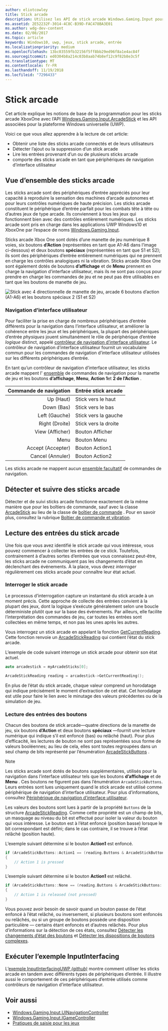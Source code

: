 ```yaml
---
author: eliotcowley
title: Stick arcade
description: Utilisez les API de stick arcade Windows.Gaming.Input pour détecter les sticks arcade et lire leurs entrées.
ms.assetid: 2E52232F-3014-4C8C-B39D-FAC478BA3E01
ms.author: wdg-dev-content
ms.date: 02/08/2017
ms.topic: article
keywords: Windows10, uwp, jeux, stick arcade, entrée
ms.localizationpriority: medium
ms.openlocfilehash: 13bc03559fb32156f5ff8bb29ed96f8a1e4ac84f
ms.sourcegitcommit: ed0304b8a214c03b8aab74b8ef12c9f82b8e3c5f
ms.translationtype: MT
ms.contentlocale: fr-FR
ms.lasthandoff: 11/19/2018
ms.locfileid: "7296433"
---
```

# <a name="arcade-stick"></a>Stick arcade

Cet article explique les notions de base de la programmation pour les sticks arcade XboxOne avec l’API [Windows.Gaming.Input.ArcadeStick][arcadestick] et les API associées pour la plateforme Windows universelle (UWP).

Voici ce que vous allez apprendre à la lecture de cet article:

* Obtenir une liste des sticks arcade connectés et de leurs utilisateurs
* Détecter l’ajout ou la suppression d’un stick arcade
* Lire les entrées provenant d’un ou de plusieurs sticks arcade
* comporte des sticks arcade en tant que périphériques de navigation d’interface utilisateur

## <a name="arcade-stick-overview"></a>Vue d’ensemble des sticks arcade

Les sticks arcade sont des périphériques d’entrée appréciés pour leur capacité à reproduire la sensation des machines d’arcade autonomes et pour leurs contrôles numériques de haute précision. Les sticks arcade constituent le périphérique d’entrée parfait pour les combats tête à tête ou d’autres jeux de type arcade. Ils conviennent à tous les jeux qui fonctionnent bien avec des contrôles entièrement numériques. Les sticks arcade sont pris en charge dans les applications UWP Windows10 et XboxOne par l’espace de noms [Windows.Gaming.Input][].

Sticks arcade Xbox One sont dotés d’une manette de jeu numérique 8 voies, six boutons **d’Action** (représentées en tant que A1-A6 dans l’image ci-dessous) et deux boutons **spéciaux** (représentées en tant que S1 et S2); ils sont des périphériques d’entrée entièrement numériques qui ne prennent en charge les contrôles analogiques ni la vibration. Sticks arcade Xbox One sont également dotés de boutons **d’affichage** et de **Menu** prennent en charge la navigation d’interface utilisateur, mais ils ne sont pas conçus pour prendre en charge les commandes de jeu et ne peut pas être utilisables en tant que les boutons de manette de jeu.

![Stick avec 4 directionnelle de manette de jeu, arcade 6 boutons d’action (A1-A6) et les boutons spéciaux 2 (S1 et S2)](images/arcade-stick-1.png)

### <a name="ui-navigation"></a>Navigation d’interface utilisateur

Pour faciliter la prise en charge de nombreux périphériques d’entrée différents pour la navigation dans l’interface utilisateur, et améliorer la cohérence entre les jeux et les périphériques, la plupart des périphériques d’entrée _physiques_ jouent simultanément le rôle de périphérique d’entrée _logique_ distinct, appelé [contrôleur de navigation d’interface utilisateur](ui-navigation-controller.md). Le contrôleur de navigation d’interface utilisateur fournit un vocabulaire commun pour les commandes de navigation d’interface utilisateur utilisées sur les différents périphériques d’entrée.

En tant qu’un contrôleur de navigation d’interface utilisateur, les sticks arcade mappent l' [ensemble](ui-navigation-controller.md#required-set) de commandes de navigation pour la manette de jeu et les boutons **d’affichage**, **Menu**, **Action 1**et **2 de l’Action** .

| Commande de navigation | Entrée stick arcade  |
| ------------------:| ------------------- |
|                 Up (Haut) | Stick vers le haut            |
|               Down (Bas) | Stick vers le bas          |
|               Left (Gauche) | Stick vers la gauche          |
|              Right (Droite) | Stick vers la droite         |
|               View (Afficher) | Bouton Afficher         |
|               Menu | Bouton Menu         |
|             Accept (Accepter) | Bouton Action1     |
|             Cancel (Annuler) | Bouton Action2     |

Les sticks arcade ne mappent aucun [ensemble facultatif](ui-navigation-controller.md#optional-set) de commandes de navigation.

## <a name="detect-and-track-arcade-sticks"></a>Détecter et suivre des sticks arcade

Détecter et de suivi sticks arcade fonctionne exactement de la même manière que pour les boîtiers de commande, sauf avec la classe [ArcadeStick][] au lieu de la classe de [boîtier de commande](https://docs.microsoft.com/uwp/api/Windows.Gaming.Input.Gamepad) . Pour en savoir plus, consultez la rubrique [Boîtier de commande et vibration](gamepad-and-vibration.md).

<!-- Arcade sticks are managed by the system, therefore you don't have to create or initialize them. The system provides a list of connected arcades sticks and events to notify you when an arcade stick is added or removed.

### The arcade sticks list

The [ArcadeStick][] class provides a static property, [ArcadeSticks][], which is a read-only list of arcade sticks that are currently connected. Because you might only be interested in some of the connected arcade sticks, it's recommended that you maintain your own collection instead of accessing them through the `ArcadeSticks` property.

The following example copies all connected arcade sticks into a new collection. Note that because other threads in the background will be accessing this collection (in the [ArcadeStickAdded][] and [ArcadeStickRemoved][] events), you need to place a lock around any code that reads or updates the collection.

```cpp
auto myArcadeSticks = ref new Vector<ArcadeStick^>();
critical_section myLock{};

for (auto arcadeStick : ArcadeStick::ArcadeSticks)
{
    // Check if the arcade stick is already in myArcadeSticks; if it isn't, add
    // it.
    critical_section::scoped_lock lock{ myLock };
    auto it = std::find(begin(myArcadeSticks), end(myArcadeSticks), arcadeStick);

    if (it == end(myArcadeSticks))
    {
        // This code assumes that you're interested in all arcade sticks.
        myArcadeSticks->Append(arcadeStick);
    }
}
```

### Adding and removing arcade sticks

When an arcade stick is added or removed the [ArcadeStickAdded][] and [ArcadeStickRemoved][] events are raised. You can register handlers for these events to keep track of the arcade sticks that are currently connected.

The following example starts tracking an arcade stick that's been added.

```cpp
ArcadeStick::ArcadeStickAdded += ref new EventHandler<ArcadeStick^>(Platform::Object^, ArcadeStick^ args)
{
    // Check if the just-added arcade stick is already in myArcadeSticks; if it
    // isn't, add it.
    critical_section::scoped_lock lock{ myLock };
    auto it = std::find(begin(myGamepads), end(myGamepads), args);

    // This code assumes that you're interested in all new arcade sticks.
    myArcadeSticks->Append(args);
}
```

The following example stops tracking an arcade stick that's been removed.

```cpp
ArcadeStick::ArcadeStickRemoved += ref new EventHandler<ArcadeStick^>(Platform::Object^, ArcadeStick^ args)
{
    unsigned int indexRemoved;

    if(myArcadeSticks->IndexOf(args, &indexRemoved))
    {
        myArcadeSticks->RemoveAt(indexRemoved);
    }
}
```

### Users and headsets

Each arcade stick can be associated with a user account to link their identity to their gameplay, and can have a headset attached to facilitate voice chat or in-game features. To learn more about working with users and headsets, see [Tracking users and their devices](input-practices-for-games.md#tracking-users-and-their-devices) and [Headset](headset.md). -->

## <a name="reading-the-arcade-stick"></a>Lecture des entrées du stick arcade

Une fois que vous avez identifié le stick arcade qui vous intéresse, vous pouvez commencer à collecter les entrées de ce stick. Toutefois, contrairement à d’autres sortes d’entrées que vous connaissez peut-être, les sticks arcade ne communiquent pas les changements d’état en déclenchant des événements. À la place, vous devez _interroger_ régulièrement ces sticks arcade pour connaître leur état actuel.

### <a name="polling-the-arcade-stick"></a>Interroger le stick arcade

Le processus d’interrogation capture un instantané du stick arcade à un moment précis. Cette approche de collecte des entrées convient à la plupart des jeux, dont la logique s’exécute généralement selon une boucle déterministe plutôt que sur la base des événements. Par ailleurs, elle facilite l’interprétation des commandes de jeu, car toutes les entrées sont collectées en même temps, et non pas les unes après les autres.

Vous interrogez un stick arcade en appelant la fonction [GetCurrentReading][]. Cette fonction renvoie un [ArcadeStickReading][] qui contient l’état du stick arcade.

L’exemple de code suivant interroge un stick arcade pour obtenir son état actuel.

```cpp
auto arcadestick = myArcadeSticks[0];

ArcadeStickReading reading = arcadestick->GetCurrentReading();
```

En plus de l’état du stick arcade, chaque valeur comprend un horodatage qui indique précisément le moment d’extraction de cet état. Cet horodatage est utile pour faire le lien avec le minutage des valeurs précédentes ou de la simulation de jeu.

### <a name="reading-the-buttons"></a>Lecture des entrées des boutons

Chacun des boutons de stick arcade&mdash;quatre directions de la manette de jeu, six boutons **d’Action** et deux boutons **spéciaux** &mdash;fournit une lecture numérique qui indique s’il est enfoncé (bas) ou relâché (haut). Pour plus d’efficacité, les lectures de bouton ne sont pas représentées sous forme de valeurs booléennes; au lieu de cela, elles sont toutes regroupées dans un seul champ de bits représenté par l’énumération [ArcadeStickButtons][] .

> [!NOTE]
> Les sticks arcade sont dotés de boutons supplémentaires, utilisés pour la navigation dans l’interface utilisateur tels que les boutons **d’affichage** et de **Menu** . Ces boutons ne figurent pas dans l’énumération `ArcadeStickButtons`. Leurs entrées sont lues uniquement quand le stick arcade est utilisé comme périphérique de navigation d’interface utilisateur. Pour plus d’informations, consultez [Périphérique de navigation d’interface utilisateur](ui-navigation-controller.md).

Les valeurs des boutons sont lues à partir de la propriété `Buttons` de la structure [ArcadeStickReading][]. Comme cette propriété est un champ de bits, un masquage au niveau du bit est effectué pour isoler la valeur du bouton qui vous intéresse. Le bouton est à l’état enfoncé (position basse) lorsque le bit correspondant est défini; dans le cas contraire, il se trouve à l’état relâché (position haute).

L’exemple suivant détermine si le bouton **Action1** est enfoncé.

```cpp
if (ArcadeStickButtons::Action1 == (reading.Buttons & ArcadeStickButtons::Action1))
{
    // Action 1 is pressed
}
```

L’exemple suivant détermine si le bouton **Action1** est relâché.

```cpp
if (ArcadeStickButtons::None == (reading.Buttons & ArcadeStickButtons::Action1))
{
    // Action 1 is released (not pressed)
}
```

Vous pouvez avoir besoin de savoir quand un bouton passe de l’état enfoncé à l’état relâché, ou inversement, si plusieurs boutons sont enfoncés ou relâchés, ou si un groupe de boutons possède une disposition particulière &mdash; certains étant enfoncés et d’autres relâchés. Pour plus d’informations sur la détection de ces états, consultez [Détecter les changements d’état des boutons](input-practices-for-games.md#detecting-button-transitions) et [Détecter les dispositions de boutons complexes](input-practices-for-games.md#detecting-complex-button-arrangements).

## <a name="run-the-inputinterfacing-sample"></a>Exécuter l’exemple InputInterfacing

L’[exemple InputInterfacingUWP _(github)_](https://github.com/Microsoft/Xbox-ATG-Samples/tree/master/Samples/System/InputInterfacingUWP) montre comment utiliser les sticks arcade en tandem avec différents types de périphériques d’entrée. Il illustre aussi le comportement de ces périphériques d’entrée utilisés comme contrôleurs de navigation d’interface utilisateur.

## <a name="see-also"></a>Voir aussi

* [Windows.Gaming.Input.UINavigationController][]
* [Windows.Gaming.Input.IGameController][]
* [Pratiques de saisie pour les jeux](input-practices-for-games.md)

[Windows.Gaming.Input]: https://msdn.microsoft.com/library/windows/apps/windows.gaming.input.aspx
[Windows.Gaming.Input.IGameController]: https://msdn.microsoft.com/library/windows/apps/windows.gaming.input.igamecontroller.aspx
[Windows.Gaming.Input.UINavigationController]: https://msdn.microsoft.com/library/windows/apps/windows.gaming.input.uinavigationcontroller.aspx
[arcadestick]: https://msdn.microsoft.com/library/windows/apps/windows.gaming.input.arcadestick.aspx
[arcadesticks]: https://msdn.microsoft.com/library/windows/apps/windows.gaming.input.arcadestick.arcadesticks.aspx
[arcadestickadded]: https://msdn.microsoft.com/library/windows/apps/windows.gaming.input.arcadestick.arcadestickadded.aspx
[arcadestickremoved]: https://msdn.microsoft.com/library/windows/apps/windows.gaming.input.arcadestick.arcadestickremoved.aspx
[getcurrentreading]: https://msdn.microsoft.com/library/windows/apps/windows.gaming.input.arcadestick.getcurrentreading.aspx
[arcadestickreading]: https://msdn.microsoft.com/library/windows/apps/windows.gaming.input.arcadestickreading.aspx
[arcadestickbuttons]: https://msdn.microsoft.com/library/windows/apps/windows.gaming.input.arcadestickbuttons.aspx
